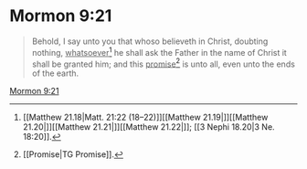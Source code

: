 # Mormon 9:21

> Behold, I say unto you that whoso believeth in Christ, doubting nothing, <u>whatsoever</u>[^a] he shall ask the Father in the name of Christ it shall be granted him; and this <u>promise</u>[^b] is unto all, even unto the ends of the earth.

[Mormon 9:21](https://www.churchofjesuschrist.org/study/scriptures/bofm/morm/9?lang=eng&id=p21#p21)


[^a]: [[Matthew 21.18|Matt. 21:22 (18–22)]][[Matthew 21.19|]][[Matthew 21.20|]][[Matthew 21.21|]][[Matthew 21.22|]]; [[3 Nephi 18.20|3 Ne. 18:20]].  
[^b]: [[Promise|TG Promise]].  

